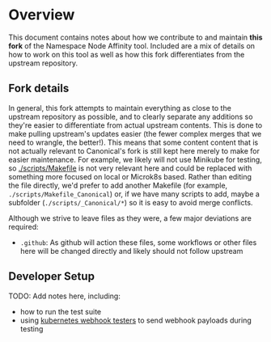 # Overview

This document contains notes about how we contribute to and maintain **this fork** of the Namespace Node Affinity tool.  Included are a mix of details on how to work on this tool as well as how this fork differentiates from the upstream repository.

## Fork details

In general, this fork attempts to maintain everything as close to the upstream repository as possible, and to clearly separate any additions so they're easier to differentiate from actual upstream contents.  This is done to make pulling upstream's updates easier (the fewer complex merges that we need to wrangle, the better!).  This means that some content content that is not actually relevant to Canonical's fork is still kept here merely to make for easier maintenance.  For example, we likely will not use Minikube for testing, so [./scripts/Makefile](./scripts/Makefile) is not very relevant here and could be replaced with something more focused on local or Microk8s based.  Rather than editing the file directly, we'd prefer to add another Makefile (for example, `./scripts/Makefile_Canonical`) or, if we have many scripts to add, maybe a subfolder (`./scripts/_Canonical/*`) so it is easy to avoid merge conflicts.   

Although we strive to leave files as they were, a few major deviations are required:
* `.github`: As github will action these files, some workflows or other files here will be changed directly and likely should not follow upstream

## Developer Setup

TODO: Add notes here, including:
* how to run the test suite
* using [kubernetes webhook testers](https://github.com/ca-scribner/kubernetes-webhook-testers) to send webhook payloads during testing
